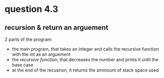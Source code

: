 # question 4.3
## recursion & return an arguement
2 parts of the program:
* the main program, that takes an integer and calls the recursive function with the int as an arguement
* the *recursive function*, that decreases the number and prints it until the base case 
* at the end of the recusrion, it returns the ammount of stack space used 